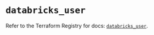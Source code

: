 # `databricks_user`

Refer to the Terraform Registry for docs: [`databricks_user`](https://registry.terraform.io/providers/databricks/databricks/1.50.0/docs/resources/user).

